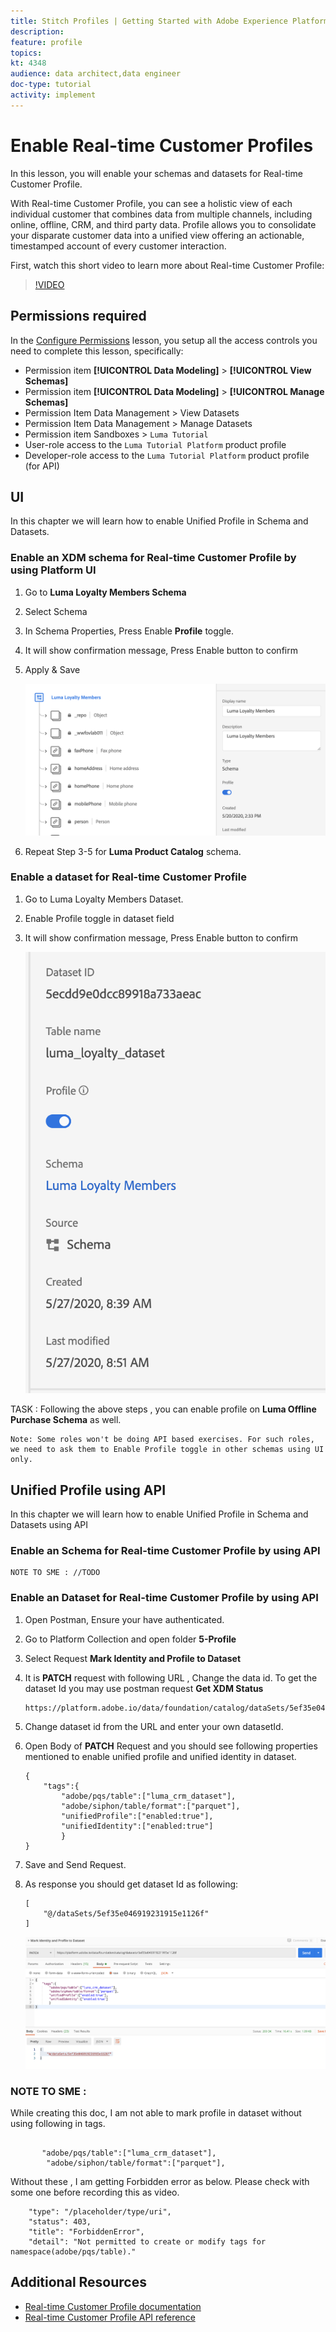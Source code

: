 ```yaml
---
title: Stitch Profiles | Getting Started with Adobe Experience Platform for Data Architects and Data Engineers
description: 
feature: profile
topics: 
kt: 4348
audience: data architect,data engineer
doc-type: tutorial
activity: implement
---
```


# Enable Real-time Customer Profiles


In this lesson, you will enable your schemas and datasets for Real-time Customer Profile.

With Real-time Customer Profile, you can see a holistic view of each individual customer that combines data from multiple channels, including online, offline, CRM, and third party data. Profile allows you to consolidate your disparate customer data into a unified view offering an actionable, timestamped account of every customer interaction. 

First, watch this short video to learn more about Real-time Customer Profile:
>[!VIDEO](https://video.tv.adobe.com/v/27251?quality=12&learn=on)

## Permissions required

In the [Configure Permissions](configure-permissions.md) lesson, you setup all the access controls you need to complete this lesson, specifically:


* Permission item **[!UICONTROL Data Modeling]** > **[!UICONTROL View Schemas]**
* Permission item **[!UICONTROL Data Modeling]** > **[!UICONTROL Manage Schemas]**
* Permission Item Data Management > View Datasets
* Permission Item Data Management > Manage Datasets
* Permission item Sandboxes > `Luma Tutorial`
* User-role access to the `Luma Tutorial Platform` product profile
* Developer-role access to the `Luma Tutorial Platform` product profile (for API)

## UI

In this chapter we will learn how to enable Unified Profile in Schema and Datasets.

### Enable an XDM schema for Real-time Customer Profile by using Platform UI 

1. Go to **Luma Loyalty Members Schema**
1. Select Schema
1. In Schema Properties, Press Enable **Profile** toggle.
1. It will show confirmation message, Press Enable button to confirm
1. Apply & Save

    ![ Profile Toggle](assets/profile-loyalty-schemaToggle.png)

1. Repeat Step 3-5 for **Luma Product Catalog** schema.

### Enable a dataset for Real-time Customer Profile

1. Go to Luma Loyalty Members Dataset.
1. Enable Profile toggle in dataset field 
1. It will show confirmation message, Press Enable button to confirm

    ![ Profile Toggle](assets/profile-loyalty-datasetToggle.png)


TASK : Following the above steps , you can enable profile on **Luma Offline Purchase Schema** as well.

```
Note: Some roles won't be doing API based exercises. For such roles, we need to ask them to Enable Profile toggle in other schemas using UI only.
```

## Unified Profile using API

In this chapter we will learn how to enable Unified Profile in Schema and Datasets using API



### Enable an Schema for Real-time Customer Profile by using API 

```
NOTE TO SME : //TODO

```

### Enable an Dataset for Real-time Customer Profile by using API 

1. Open Postman,  Ensure your have authenticated.
1. Go to Platform Collection and open folder **5-Profile**
1. Select Request **Mark Identity and Profile to Dataset**
1. It is **PATCH** request with following URL , Change the data id. To get the dataset Id you may use postman request **Get XDM Status**

    ```
    https://platform.adobe.io/data/foundation/catalog/dataSets/5ef35e046919231915e1126f
    ```

1. Change dataset id from the URL and enter your own datasetId.
1. Open Body of **PATCH** Request and you should see following properties mentioned to enable unified profile and unified identity in dataset.

    ```
    {
        "tags":{
            "adobe/pqs/table":["luma_crm_dataset"],
            "adobe/siphon/table/format":["parquet"],
            "unifiedProfile":["enabled:true"],
            "unifiedIdentity":["enabled:true"]
            }
    }
    ```

1. Save and Send Request.
1. As response you should get dataset Id as following:

    ```
    [
        "@/dataSets/5ef35e046919231915e1126f"
    ]
    ```

    ![POSTMAN Request](assets/profile-crm-datasetToggleAPI.png)


### NOTE TO SME :

 While creating this doc, I am not able to mark profile in dataset without using following in tags.

```

       "adobe/pqs/table":["luma_crm_dataset"],
        "adobe/siphon/table/format":["parquet"],

```

Without these , I am getting Forbidden error as below. Please check with some one before recording this as video.

```
    "type": "/placeholder/type/uri",
    "status": 403,
    "title": "ForbiddenError",
    "detail": "Not permitted to create or modify tags for namespace(adobe/pqs/table)."

```

## Additional Resources

* [Real-time Customer Profile documentation](https://docs.adobe.com/content/help/en/experience-platform/profile/home.html)
* [Real-time Customer Profile API reference](https://www.adobe.io/apis/experienceplatform/home/api-reference.html#!acpdr/swagger-specs/real-time-customer-profile.yaml)